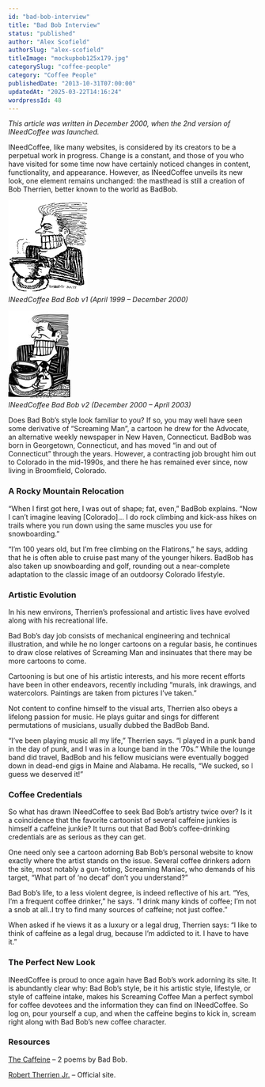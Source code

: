 ```yaml
---
id: "bad-bob-interview"
title: "Bad Bob Interview"
status: "published"
author: "Alex Scofield"
authorSlug: "alex-scofield"
titleImage: "mockupbob125x179.jpg"
categorySlug: "coffee-people"
category: "Coffee People"
publishedDate: "2013-10-31T07:00:00"
updatedAt: "2025-03-22T14:16:24"
wordpressId: 48
---
```


*This article was written in December 2000, when the 2nd version of INeedCoffee was launched.*

INeedCoffee, like many websites, is considered by its creators to be a perpetual work in progress. Change is a constant, and those of you who have visited for some time now have certainly noticed changes in content, functionality, and appearance. However, as INeedCoffee unveils its new look, one element remains unchanged: the masthead is still a creation of Bob Therrien, better known to the world as BadBob.

![coffee man v1](coffeeMan11.gif)  
*INeedCoffee Bad Bob v1 (April 1999 – December 2000)*

*![coffee man 2](mockupbob125x179.jpg)  
INeedCoffee Bad Bob v2 (December 2000 – April 2003)*

Does Bad Bob’s style look familiar to you? If so, you may well have seen some derivative of “Screaming Man”, a cartoon he drew for the Advocate, an alternative weekly newspaper in New Haven, Connecticut. BadBob was born in Georgetown, Connecticut, and has moved “in and out of Connecticut” through the years. However, a contracting job brought him out to Colorado in the mid-1990s, and there he has remained ever since, now living in Broomfield, Colorado.

### A Rocky Mountain Relocation

“When I first got here, I was out of shape; fat, even,” BadBob explains. “Now I can’t imagine leaving \[Colorado\]… I do rock climbing and kick-ass hikes on trails where you run down using the same muscles you use for snowboarding.”

“I’m 100 years old, but I’m free climbing on the Flatirons,” he says, adding that he is often able to cruise past many of the younger hikers. BadBob has also taken up snowboarding and golf, rounding out a near-complete adaptation to the classic image of an outdoorsy Colorado lifestyle.

### Artistic Evolution

In his new environs, Therrien’s professional and artistic lives have evolved along with his recreational life.

Bad Bob’s day job consists of mechanical engineering and technical illustration, and while he no longer cartoons on a regular basis, he continues to draw close relatives of Screaming Man and insinuates that there may be more cartoons to come.

Cartooning is but one of his artistic interests, and his more recent efforts have been in other endeavors, recently including “murals, ink drawings, and watercolors. Paintings are taken from pictures I’ve taken.”

Not content to confine himself to the visual arts, Therrien also obeys a lifelong passion for music. He plays guitar and sings for different permutations of musicians, usually dubbed the BadBob Band.

“I’ve been playing music all my life,” Therrien says. “I played in a punk band in the day of punk, and I was in a lounge band in the ’70s.” While the lounge band did travel, BadBob and his fellow musicians were eventually bogged down in dead-end gigs in Maine and Alabama. He recalls, “We sucked, so I guess we deserved it!”

### Coffee Credentials

So what has drawn INeedCoffee to seek Bad Bob’s artistry twice over? Is it a coincidence that the favorite cartoonist of several caffeine junkies is himself a caffeine junkie? It turns out that Bad Bob’s coffee-drinking credentials are as serious as they can get.

One need only see a cartoon adorning Bab Bob’s personal website to know exactly where the artist stands on the issue. Several coffee drinkers adorn the site, most notably a gun-toting, Screaming Maniac, who demands of his target, “What part of ‘no decaf’ don’t you understand?”

Bad Bob’s life, to a less violent degree, is indeed reflective of his art. “Yes, I’m a frequent coffee drinker,” he says. “I drink many kinds of coffee; I’m not a snob at all..I try to find many sources of caffeine; not just coffee.”

When asked if he views it as a luxury or a legal drug, Therrien says: “I like to think of caffeine as a legal drug, because I’m addicted to it. I have to have it.”

### The Perfect New Look

INeedCoffee is proud to once again have Bad Bob’s work adorning its site. It is abundantly clear why: Bad Bob’s style, be it his artistic style, lifestyle, or style of caffeine intake, makes his Screaming Coffee Man a perfect symbol for coffee devotees and the information they can find on INeedCoffee. So log on, pour yourself a cup, and when the caffeine begins to kick in, scream right along with Bad Bob’s new coffee character.

### Resources

[The Caffeine](/the-caffeine/) – 2 poems by Bad Bob.

[Robert Therrien Jr.](https://sites.google.com/site/bobjtherrien/home) – Official site.
